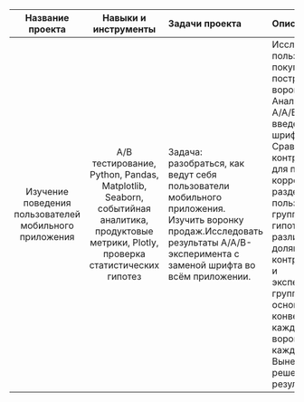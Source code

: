 | Название проекта | Навыки и инструменты | Задачи проекта | Описание проекта |
| :--------------------: | :---------------------: | :--------------------------- | :--------------------------- |
| Изучение поведения пользователей мобильного приложения |А/В тестирование, Python, Pandas, Matplotlib, Seaborn, событийная аналитика, продуктовые метрики, Plotly, проверка статистических гипотез | Задача: разобраться, как ведут себя пользователи мобильного приложения. Изучить воронку продаж.Исследовать результаты A/A/B-эксперимента с заменой шрифта во всём приложении.|Исследование пути пользователей до покупки, построение воронки продаж. Анализ результатов  А/А/В теста по введению новых шрифтов. Сравнение контрольных групп для проверки корректности разделения пользователей на группы.Проверка гипотез о наличии различий между долями выборок контрольных групп и экспериментальной группы, на основании оценки конверсии в шаг на каждом этапе воронки для каждой группы.  Вынесение решения по результатам теста.|
